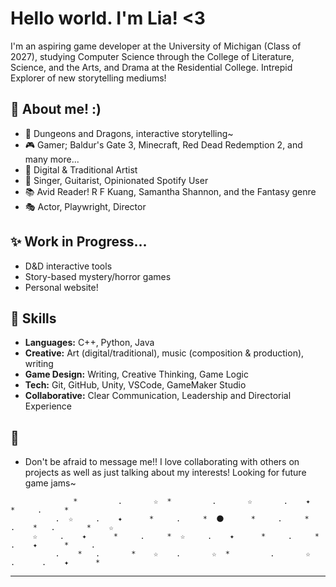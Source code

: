 
# Hello world. I'm Lia! <3

I'm an aspiring game developer at the University of Michigan (Class of 2027), studying Computer Science through the College of Literature, Science, and the Arts, and Drama at the Residential College. Intrepid Explorer of new storytelling mediums!

## 🌟 About me! :)
- 🎲 Dungeons and Dragons, interactive storytelling~
- 🎮 Gamer; Baldur's Gate 3, Minecraft, Red Dead Redemption 2, and many more...
- 🎨 Digital & Traditional Artist
- 🎹 Singer, Guitarist, Opinionated Spotify User
- 📚 Avid Reader! R F Kuang, Samantha Shannon, and the Fantasy genre
- 🎭 Actor, Playwright, Director

## ✨ Work in Progress...
- D&D interactive tools
- Story-based mystery/horror games
- Personal website!

## 🌙 Skills
- **Languages:** C++, Python, Java
- **Creative:** Art (digital/traditional), music (composition & production), writing
- **Game Design:** Writing, Creative Thinking, Game Logic
- **Tech:** Git, GitHub, Unity, VSCode, GameMaker Studio
- **Collaborative:** Clear Communication, Leadership and Directorial Experience

## 🌠 
- Don't be afraid to message me!! I love collaborating with others on projects as well as just talking about my interests! Looking for future game jams~

```
              *         .       ☆  *         .       ☆       .    ✦      *     .     *
          .  ☆     .    ✦      *     .     *  🌑      *     .     *    .    *   .       *    ☆
     ☆     .    ✦      *     .     *  ☆     .    ✦      *     .     *     .    ✦      *     .     
          .    *   .       *    ☆    .       ☆  *         .       ☆       .      .    ✦      * 
```

---
